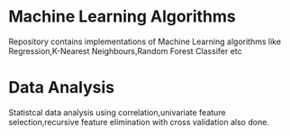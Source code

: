 # Machine Learning Algorithms
Repository contains implementations of Machine Learning algorithms like Regression,K-Nearest Neighbours,Random Forest Classifer etc
# Data Analysis
Statistcal data analysis using correlation,univariate feature selection,recursive feature elimination with cross validation also done. 
